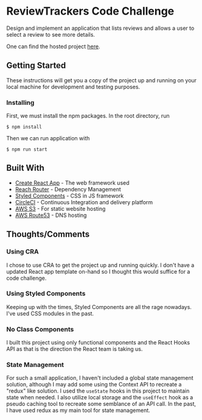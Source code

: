 # ReviewTrackers Code Challenge

Design and implement an application that lists reviews and allows a user to select a review to see more details.

One can find the hosted project [here](http://tylerkeesling.com.s3-website-us-west-1.amazonaws.com).

## Getting Started

These instructions will get you a copy of the project up and running on your local machine for development and testing purposes.

### Installing

First, we must install the npm packages. In the root directory, run

```
$ npm install
```

Then we can run application with

```
$ npm run start
```

## Built With

- [Create React App](https://github.com/facebook/create-react-app) - The web framework used
- [Reach Router](https://reach.tech/router) - Dependency Management
- [Styled Components](https://www.styled-components.com/) - CSS in JS framework
- [CircleCI](https://circleci.com/) - Continuous Integration and delivery platform
- [AWS S3](https://aws.amazon.com/s3/) - For static website hosting
- [AWS Route53](https://aws.amazon.com/route53/) - DNS hosting

## Thoughts/Comments
### Using CRA
I chose to use CRA to get the project up and running quickly. I don't have a updated React app template on-hand so I thought this would suffice for a code challenge.

### Using Styled Components
Keeping up with the times, Styled Components are all the rage nowadays. I've used CSS modules in the past.

### No Class Components
I built this project using only functional components and the React Hooks API as that is the direction the React team is taking us.

### State Management
For such a small application, I haven't included a global state management solution, although I may add some using the Context API to recreate a "redux" like solution. I used the `useState` hooks in this project to maintain state when needed. I also utilize local storage and the `useEffect` hook as a pseudo caching tool to recreate some semblance of an API call. In the past, I have used redux as my main tool for state management.